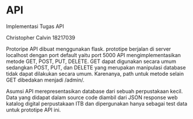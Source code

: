 # API
Implementasi Tugas API

Christopher Calvin
18217039

Protoripe API dibuat menggunakan flask. prototipe berjalan di server localhost dengan port default yaitu port 5000
API mengimplementasikan metode GET, POST, PUT, DELETE.
GET dapat digunakan secara umum sedangkan POST, PUT, dan DELETE yang merupakan manipulasi database tidak dapat dilakukan secara umum. Karenanya, path untuk metode selain GET dibedakan menjadi /admin/.

Asumsi API merepresentasikan database dari sebuah perpustakaan kecil. Data yang didapat dalam source code diambil dari JSON response web katalog digital perpustakaan ITB dan dipergunakan hanya sebagai test data untuk prototipe API ini.
